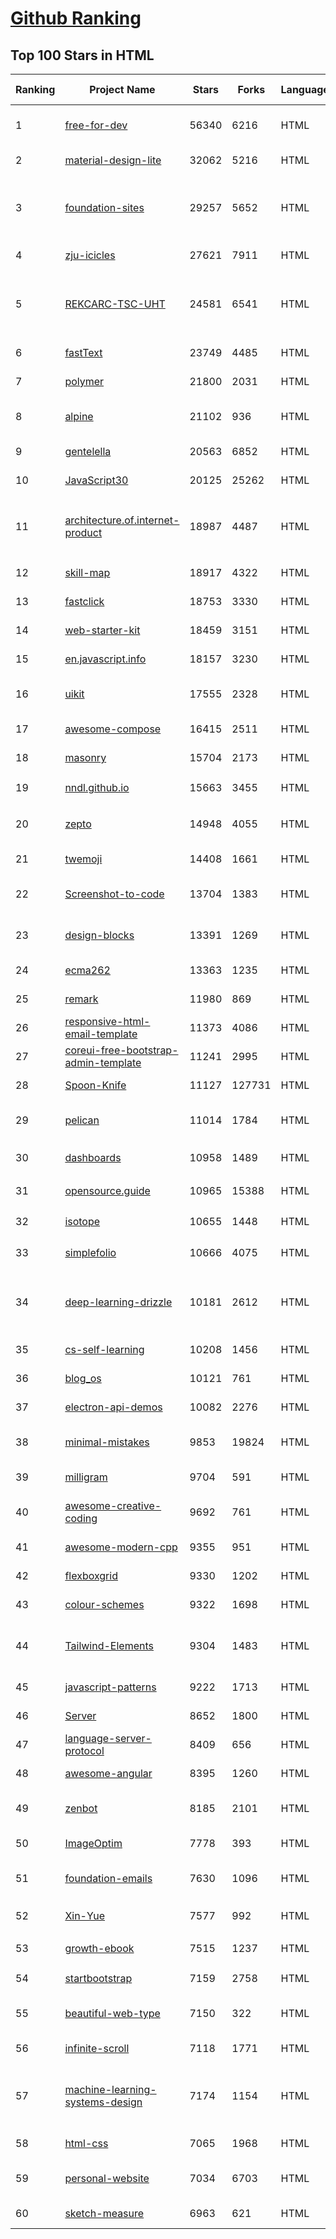 [Github Ranking](../README.md)
==========

## Top 100 Stars in HTML

| Ranking | Project Name | Stars | Forks | Language | Open Issues | Description | Last Commit |
| ------- | ------------ | ----- | ----- | -------- | ----------- | ----------- | ----------- |
| 1 | [free-for-dev](https://github.com/ripienaar/free-for-dev) | 56340 | 6216 | HTML | 0 | A list of SaaS, PaaS and IaaS offerings that have free tiers of interest to devops and infradev | 2022-07-11T18:34:17Z |
| 2 | [material-design-lite](https://github.com/google/material-design-lite) | 32062 | 5216 | HTML | 362 | Material Design Components in HTML/CSS/JS | 2022-06-29T08:56:53Z |
| 3 | [foundation-sites](https://github.com/foundation/foundation-sites) | 29257 | 5652 | HTML | 19 | The most advanced responsive front-end framework in the world. Quickly create prototypes and production code for sites that work on any kind of device. | 2022-07-12T00:31:21Z |
| 4 | [zju-icicles](https://github.com/QSCTech/zju-icicles) | 27621 | 7911 | HTML | 6 | 浙江大学课程攻略共享计划 | 2022-06-30T01:41:14Z |
| 5 | [REKCARC-TSC-UHT](https://github.com/PKUanonym/REKCARC-TSC-UHT) | 24581 | 6541 | HTML | 10 | 清华大学计算机系课程攻略 Guidance for courses in Department of Computer Science and Technology, Tsinghua University | 2022-06-19T16:39:53Z |
| 6 | [fastText](https://github.com/facebookresearch/fastText) | 23749 | 4485 | HTML | 424 | Library for fast text representation and classification. | 2022-06-26T15:31:15Z |
| 7 | [polymer](https://github.com/Polymer/polymer) | 21800 | 2031 | HTML | 40 | Our original Web Component library. | 2022-06-03T21:59:52Z |
| 8 | [alpine](https://github.com/alpinejs/alpine) | 21102 | 936 | HTML | 12 | A rugged, minimal framework for composing JavaScript behavior in your markup.  | 2022-07-11T15:25:21Z |
| 9 | [gentelella](https://github.com/ColorlibHQ/gentelella) | 20563 | 6852 | HTML | 30 | Free Bootstrap 4 Admin Dashboard Template | 2022-03-14T03:31:22Z |
| 10 | [JavaScript30](https://github.com/wesbos/JavaScript30) | 20125 | 25262 | HTML | 0 | 30 Day Vanilla JS Challenge | 2022-07-11T17:56:58Z |
| 11 | [architecture.of.internet-product](https://github.com/davideuler/architecture.of.internet-product) | 18987 | 4487 | HTML | 8 | 互联网公司技术架构，微信/淘宝/微博/腾讯/阿里/美团点评/百度/Google/Facebook/Amazon/eBay的架构，欢迎PR补充 | 2021-12-05T04:53:06Z |
| 12 | [skill-map](https://github.com/TeamStuQ/skill-map) | 18917 | 4322 | HTML | 68 | 程序员技能图谱 | 2021-12-30T01:39:23Z |
| 13 | [fastclick](https://github.com/ftlabs/fastclick) | 18753 | 3330 | HTML | 212 | Polyfill to remove click delays on browsers with touch UIs | 2021-08-13T16:01:47Z |
| 14 | [web-starter-kit](https://github.com/google/web-starter-kit) | 18459 | 3151 | HTML | 50 | Web Starter Kit - a workflow for multi-device websites | 2022-04-12T23:56:12Z |
| 15 | [en.javascript.info](https://github.com/javascript-tutorial/en.javascript.info) | 18157 | 3230 | HTML | 71 | Modern JavaScript Tutorial  | 2022-07-11T02:51:53Z |
| 16 | [uikit](https://github.com/uikit/uikit) | 17555 | 2328 | HTML | 651 | A lightweight and modular front-end framework for developing fast and powerful web interfaces | 2022-07-11T10:08:46Z |
| 17 | [awesome-compose](https://github.com/docker/awesome-compose) | 16415 | 2511 | HTML | 34 | Awesome Docker Compose samples | 2022-07-11T20:40:03Z |
| 18 | [masonry](https://github.com/desandro/masonry) | 15704 | 2173 | HTML | 56 | :love_hotel: Cascading grid layout plugin | 2021-10-03T09:17:12Z |
| 19 | [nndl.github.io](https://github.com/nndl/nndl.github.io) | 15663 | 3455 | HTML | 66 | 《神经网络与深度学习》 邱锡鹏著 Neural Network and Deep Learning  | 2022-07-02T14:10:48Z |
| 20 | [zepto](https://github.com/madrobby/zepto) | 14948 | 4055 | HTML | 70 | Zepto.js is a minimalist JavaScript library for modern browsers, with a jQuery-compatible API | 2022-04-15T02:41:06Z |
| 21 | [twemoji](https://github.com/twitter/twemoji) | 14408 | 1661 | HTML | 47 | Emoji for everyone. https://twemoji.twitter.com/ | 2022-06-22T13:41:05Z |
| 22 | [Screenshot-to-code](https://github.com/emilwallner/Screenshot-to-code) | 13704 | 1383 | HTML | 14 | A neural network that transforms a design mock-up into a static website. | 2022-05-24T14:52:26Z |
| 23 | [design-blocks](https://github.com/froala/design-blocks) | 13391 | 1269 | HTML | 25 | A set of 170+ Bootstrap based design blocks ready to be used to create clean modern websites. | 2022-06-22T05:08:03Z |
| 24 | [ecma262](https://github.com/tc39/ecma262) | 13363 | 1235 | HTML | 285 | Status, process, and documents for ECMA-262 | 2022-07-11T21:34:31Z |
| 25 | [remark](https://github.com/gnab/remark) | 11980 | 869 | HTML | 157 | A simple, in-browser, markdown-driven slideshow tool. | 2022-05-24T16:15:00Z |
| 26 | [responsive-html-email-template](https://github.com/leemunroe/responsive-html-email-template) | 11373 | 4086 | HTML | 3 | A free simple responsive HTML email template | 2022-06-08T16:34:48Z |
| 27 | [coreui-free-bootstrap-admin-template](https://github.com/coreui/coreui-free-bootstrap-admin-template) | 11241 | 2995 | HTML | 23 | Free Bootstrap Admin & Dashboard Template  | 2022-07-11T14:11:47Z |
| 28 | [Spoon-Knife](https://github.com/octocat/Spoon-Knife) | 11127 | 127731 | HTML | 1447 | This repo is for demonstration purposes only. | 2022-07-11T22:17:32Z |
| 29 | [pelican](https://github.com/getpelican/pelican) | 11014 | 1784 | HTML | 53 | Static site generator that supports Markdown and reST syntax. Powered by Python. | 2022-07-11T17:54:13Z |
| 30 | [dashboards](https://github.com/keen/dashboards) | 10958 | 1489 | HTML | 0 | Responsive dashboard templates 📊✨ | 2021-11-02T12:25:42Z |
| 31 | [opensource.guide](https://github.com/github/opensource.guide) | 10965 | 15388 | HTML | 0 | 📚 Community guides for open source creators | 2022-07-11T23:53:56Z |
| 32 | [isotope](https://github.com/metafizzy/isotope) | 10655 | 1448 | HTML | 55 | :revolving_hearts: Filter & sort magical layouts | 2021-09-24T03:20:14Z |
| 33 | [simplefolio](https://github.com/cobiwave/simplefolio) | 10666 | 4075 | HTML | 31 | ⚡️ A minimal portfolio template for Developers | 2022-07-09T02:57:17Z |
| 34 | [deep-learning-drizzle](https://github.com/kmario23/deep-learning-drizzle) | 10181 | 2612 | HTML | 5 | Drench yourself in Deep Learning, Reinforcement Learning, Machine Learning, Computer Vision, and NLP by learning from these exciting lectures!! | 2022-04-10T19:33:15Z |
| 35 | [cs-self-learning](https://github.com/PKUFlyingPig/cs-self-learning) | 10208 | 1456 | HTML | 21 | 计算机自学指南 | 2022-07-08T02:40:30Z |
| 36 | [blog_os](https://github.com/phil-opp/blog_os) | 10121 | 761 | HTML | 51 | Writing an OS in Rust | 2022-07-07T17:19:26Z |
| 37 | [electron-api-demos](https://github.com/electron/electron-api-demos) | 10082 | 2276 | HTML | 41 | Explore the Electron APIs | 2022-06-27T16:07:51Z |
| 38 | [minimal-mistakes](https://github.com/mmistakes/minimal-mistakes) | 9853 | 19824 | HTML | 8 | :triangular_ruler: Jekyll theme for building a personal site, blog, project documentation, or portfolio. | 2022-07-10T13:18:26Z |
| 39 | [milligram](https://github.com/milligram/milligram) | 9704 | 591 | HTML | 30 | A minimalist CSS framework. | 2021-12-12T17:27:25Z |
| 40 | [awesome-creative-coding](https://github.com/terkelg/awesome-creative-coding) | 9692 | 761 | HTML | 2 | Creative Coding: Generative Art, Data visualization, Interaction Design, Resources. | 2022-07-04T17:56:35Z |
| 41 | [awesome-modern-cpp](https://github.com/rigtorp/awesome-modern-cpp) | 9355 | 951 | HTML | 0 | A collection of resources on modern C++ | 2022-06-16T14:38:34Z |
| 42 | [flexboxgrid](https://github.com/kristoferjoseph/flexboxgrid) | 9330 | 1202 | HTML | 48 | Grid based on CSS3 flexbox | 2020-10-01T09:36:06Z |
| 43 | [colour-schemes](https://github.com/daylerees/colour-schemes) | 9322 | 1698 | HTML | 54 | Colour schemes for a variety of editors created by Dayle Rees. | 2020-11-11T18:28:33Z |
| 44 | [Tailwind-Elements](https://github.com/mdbootstrap/Tailwind-Elements) | 9304 | 1483 | HTML | 30 | 𝙃𝙪𝙜𝙚 collection of Tailwind components, sections and templates 😎 - FREE for commercial use | 2022-07-07T17:53:34Z |
| 45 | [javascript-patterns](https://github.com/shichuan/javascript-patterns) | 9222 | 1713 | HTML | 15 | JavaScript Patterns | 2020-10-02T05:20:06Z |
| 46 | [Server](https://github.com/PanDownloadServer/Server) | 8652 | 1800 | HTML | 136 | PanDownload的个人维护版本 | 2020-09-25T01:38:15Z |
| 47 | [language-server-protocol](https://github.com/microsoft/language-server-protocol) | 8409 | 656 | HTML | 170 | Defines a common protocol for language servers. | 2022-07-07T06:50:08Z |
| 48 | [awesome-angular](https://github.com/PatrickJS/awesome-angular) | 8395 | 1260 | HTML | 0 | :page_facing_up: A curated list of awesome Angular resources | 2022-06-02T09:35:00Z |
| 49 | [zenbot](https://github.com/DeviaVir/zenbot) | 8185 | 2101 | HTML | 290 | Zenbot is a command-line cryptocurrency trading bot using Node.js and MongoDB. | 2022-02-14T16:11:27Z |
| 50 | [ImageOptim](https://github.com/ImageOptim/ImageOptim) | 7778 | 393 | HTML | 157 | GUI image optimizer for Mac | 2022-03-25T09:59:14Z |
| 51 | [foundation-emails](https://github.com/foundation/foundation-emails) | 7630 | 1096 | HTML | 178 | Quickly create responsive HTML emails that work on any device and client. Even Outlook. | 2022-07-11T20:41:48Z |
| 52 | [Xin-Yue](https://github.com/sikaozhe1997/Xin-Yue) | 7577 | 992 | HTML | 38 | 岳昕：致北大师生与北大外国语学院的一封公开信 | 2019-05-04T17:07:56Z |
| 53 | [growth-ebook](https://github.com/phodal/growth-ebook) | 7515 | 1237 | HTML | 0 | Growth Engineering: The Definitive Guide。全栈增长工程师指南 | 2018-01-14T23:53:26Z |
| 54 | [startbootstrap](https://github.com/BlackrockDigital/startbootstrap) | 7159 | 2758 | HTML | 3 | A library of free and open source Bootstrap themes and templates | 2020-10-12T20:57:37Z |
| 55 | [beautiful-web-type](https://github.com/ubuwaits/beautiful-web-type) | 7150 | 322 | HTML | 3 | In-depth guide to the best open-source typefaces: https://beautifulwebtype.com | 2022-05-31T09:10:41Z |
| 56 | [infinite-scroll](https://github.com/metafizzy/infinite-scroll) | 7118 | 1771 | HTML | 39 | 📜 Automatically add next page | 2022-02-24T06:33:26Z |
| 57 | [machine-learning-systems-design](https://github.com/chiphuyen/machine-learning-systems-design) | 7174 | 1154 | HTML | 7 | A booklet on machine learning systems design with exercises. NOT the repo for the book "Designing Machine Learning Systems" | 2022-06-22T21:53:50Z |
| 58 | [html-css](https://github.com/gustavoguanabara/html-css) | 7065 | 1968 | HTML | 147 | Curso de HTML5 e CSS3 | 2022-06-22T13:21:12Z |
| 59 | [personal-website](https://github.com/github/personal-website) | 7034 | 6703 | HTML | 0 | Code that'll help you kickstart a personal website that showcases your work as a software developer. | 2022-05-24T11:19:00Z |
| 60 | [sketch-measure](https://github.com/utom/sketch-measure) | 6963 | 621 | HTML | 399 | Make it a fun to create spec for developers and teammates | 2021-02-17T02:24:57Z |

